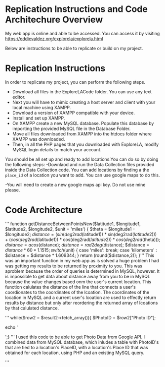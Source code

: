 # Replication Instructions and Code Architechure Overview

My web app is online and able to be accessed. You can access it by visiting https://eddievaldez.org/explorela/explorela.html

Below are instructions to be able to replicate or build on my project.

# Replication Instructions

In order to replicate my project, you can perform the following steps.

- Download all files in the ExploreLACode folder. You can use any text editor.
- Next you will have to mimic creating a host server and client with your local machine using XAMPP.
- Download a version of XAMPP compatible with your device.
- Install and set up XAMPP.
- On XAMPP create a new MySQL database. Populate this database by importing the provided MySQL file in the Database Folder. 
- Move all files downloaded from XAMPP into the htdocs folder where XAMPP was downloaded.
- Then, in all the PHP pages that you downloaded with ExploreLA, modify MySQL login details to match your account.

You should be all set up and ready to add locations.You can do so by doing the following steps:
-Downlaod and run the Data Collection files provided inside the Data Collection code. You can add locations by finding a the ```place_id``` of a location you want to add. You can use google maps to do this. 

-You will need to create a new google maps api key. Do not use mine please. 

# Code Architecture

'''
function getDistanceBetweenPointsNew($latitude1, $longitude1, $latitude2, $longitude2, $unit = 'miles') {
  $theta = $longitude1 - $longitude2; 
  $distance = (sin(deg2rad($latitude1)) * sin(deg2rad($latitude2))) + (cos(deg2rad($latitude1)) * cos(deg2rad($latitude2)) * cos(deg2rad($theta))); 
  $distance = acos($distance); 
  $distance = rad2deg($distance); 
  $distance = $distance * 60 * 1.1515; 
  switch($unit) { 
    case 'miles': 
      break; 
    case 'kilometers' : 
      $distance = $distance * 1.609344; 
  } 
  return (round($distance,2)); 
}'''
This was an important function in my web app as is solved a huge problem I had was getting my results to be returned by proximity to you. This was aproblem because the order of queries is determined in MySQL, however. It is impossible to get data about distance away from you to be in MySQL because the value changes based onm the user's current location. This function calulates the distance of the line that connects a user's coordionates to the coordinates of the lcoation. The coordinates of the location in MySQL and a current user's lcoation are used to effectly return results by distance but only after reordering the returned array of lcoations by that calulated distance.

'''
while($row2 = $result2->fetch_array()){
  $PhotoID = $row2["Photo ID"];

echo '<div class="slide-3 w-slide">
                            <a href="#" class="lightbox-link-2 w-inline-block w-lightbox"><img sizes="(max-width: 479px) 330.59375px, 638.65625px"  src="https://maps.googleapis.com/maps/api/place/photo?maxwidth=600&photoreference='.$PhotoID.'&key=AIzaSyC24u6ihSWFCB89W-hi7rUSRFiIaEID-zI" loading="preload" alt="" class="image-26 search-result">
                              <script type="application/json" class="w-json">{
  "items": [
    {
      "_id": "example_img",
      "origFileName": "photo0.jpeg",
      "fileName": "photo0.jpeg",
      "fileSize": 71414,
      "height": 366,
      "url": "https://maps.googleapis.com/maps/api/place/photo?maxwidth=600&photoreference='.$PhotoID.'&key=AIzaSyC24u6ihSWFCB89W-hi7rUSRFiIaEID-zI",
      "width": 550,
      "caption": "",
      "type": "image"
    }
  ],
  "group": "'.$counter.'"
}</script>
                            </a>
                          </div>';}
'''
I used this code to be able to get Photo Data from Google API. I combined data from MySQL database, which inludes a table with PhotoID's that are tied to a location's PlaceID, with a location's Place ID that was obtained for each location, using PHP and an existing MySQL query.

'''<script>
          
      // Initialize and add the map
      var map;
function initMap() {
            //user location
            const userLat = parseFloat(window.localStorage.getItem('Lat'));
            const userLng = parseFloat(window.localStorage.getItem('Lng'));
            console.log( userLat,  userLng);
            
            
            map = new google.maps.Map(document.getElementById('mapindividual'), {
                 mapId: "eafe0b1c94cbe9bb",
                zoom: 10,
                center: new google.maps.LatLng(parseFloat(userLat), parseFloat(userLng))
            });
           
            
            //Create a marker for user's current location
           
            new google.maps.Marker({
                
            position:new google.maps.LatLng(parseFloat(userLat), parseFloat(userLng)),
            map: map,
    icon: "images/navigation-5.png",
    animation: google.maps.Animation.DROP
  });
  
    //create position for selected location
    const marker = new  google.maps.Marker({

    position: new google.maps.LatLng(parseFloat("<?php echo"$Lat"?>"), 
                          parseFloat("<?php echo"$Lng"?>")),
                        
 map: map,
icon: "images/pin.png",
animation: google.maps.Animation.DROP
                    
                  
                });
                  //info window
                const infowindow = new google.maps.InfoWindow({ content: document.getElementById("HTMLInfoWindow") });
                //click listener
                 marker.addListener("click", () => {
                  infowindow.open({
                  anchor: marker,
                  map:map,
                });
              });

        //get place details
         var OpenNow;

        var PLACEID = "<?php echo"$PlaceID"?>";
        
        console.log("THIS IS LOG PLACEID", PLACEID); 
    var request = {
        placeId: PLACEID,
        fields: ['opening_hours', 'reviews', 'price_level']
    };


    var service = new google.maps.places.PlacesService(document.createElement('div'));
    service.getDetails(request, (place, status) => {
    if (
      status === google.maps.places.PlacesServiceStatus.OK &&
      place
    ) {


    // CHECK IF OPEN AND CHNAGE BUTTON ACCORDINGLY
      OpenNow = place.opening_hours.open_now;
     console.log(OpenNow);
      if (OpenNow == false){
        console.log("OpenNow is False");
        //turn #open red
        document.getElementById("Open").style.display = "none";
        document.getElementById("Closed").style.display = "block";
      }
      else{
        console.log("OpenNow is True");
        //turn #open green
        document.getElementById("Open").style.display = "block";
        document.getElementById("Closed").style.display = "none";
        
    }
     //Get Price
     var priceLevel = place.price_level;
     console.log("PRICE LEVEL: ", place.price_level);
  
     if (priceLevel == undefined){
         const CostLevel1 = document.getElementById('cost1');
         const CostLevel2 = document.getElementById('cost2');
         CostLevel1.textContent = "Free";
         CostLevel2.textContent = "Free";
         
     }
     
     //id = hoursToday

    var current = new Date();
    var currentDay = current.getDay();
    const hoursToday = document.getElementById('hoursToday');
    hoursToday.textContent =  place.opening_hours.weekday_text[currentDay];
    
     
     
     
     //GET REVIEWS
     
      
      if (place.reviews[0] != undefined){
          document.getElementById("Review1Name").textContent = place.reviews[0].author_name; 
          document.getElementById("Review1Rating").textContent = place.reviews[0].rating; 
          document.getElementById("Review1Date").textContent = place.reviews[0].relative_time_description; 
          document.getElementById("Review1Text").textContent = place.reviews[0].text; 
      }
      else{
          document.getElementById("Review1Element").textContent.style.display = "none";
      }
      
      
      
      
      
      
    }
    
  });


 // initialize services
  const geocoder = new google.maps.Geocoder();
  const service2 = new google.maps.DistanceMatrixService();
  
  
  // BUILD DRIVING DIRECTION REQUEST
  const origin = { lat: parseFloat(userLat), lng: parseFloat(userLng) };
  const destination = { lat: parseFloat("<?php echo"$Lat"?>"), lng: parseFloat("<?php echo"$Lng"?>") };
  const request2 = {
    origins: [origin],
    destinations: [destination],
    travelMode: google.maps.TravelMode.DRIVING,
    unitSystem: google.maps.UnitSystem.IMPERIAL,
    avoidHighways: false,
    avoidTolls: false,
  };

  // get distance matrix response
  service2.getDistanceMatrix(request2).then((response) => {
    // put response
    console.log("DRIVING", response.rows[0].elements[0].distance.text);
    console.log("DRIVING", response.rows[0].elements[0].duration.text);
    
    const MilesAway = document.getElementById('DistanceTxt');
    const MilesAway2 = document.getElementById('DistanceTxt2');
    const MinutesAway = document.getElementById("DrivingTime");

// ✅ Change (replace) the text of the span
    MilesAway.textContent = response.rows[0].elements[0].distance.text;
    MilesAway2.textContent = response.rows[0].elements[0].distance.text;
    MinutesAway.textContent = response.rows[0].elements[0].duration.text;

  });
  
  
  // BUILD SECOND request
  const origin2 = { lat: parseFloat(userLat), lng: parseFloat(userLng) };
  const destination2 = { lat: parseFloat("<?php echo"$Lat"?>"), lng: parseFloat("<?php echo"$Lng"?>") };
  const request3 = {
    origins: [origin2],
    destinations: [destination2],
    travelMode: google.maps.TravelMode.TRANSIT,
    unitSystem: google.maps.UnitSystem.IMPERIAL,
    avoidHighways: false,
    avoidTolls: false,
  };

  // get distance matrix response
  service2.getDistanceMatrix(request3).then((response) => {
    // put response
   
    console.log("TRANSIT ", response.rows[0].elements[0].duration.text);
    id=DistanceTxt
  
    const MinutesAway2 = document.getElementById('TransitTime');

// ✅ Change (replace) the text of the span

    MinutesAway2.textContent = response.rows[0].elements[0].duration.text;

  });

// BUILD BIKING request
  const origin3 = { lat: parseFloat(userLat), lng: parseFloat(userLng) };
  const destination3 = { lat: parseFloat("<?php echo"$Lat"?>"), lng: parseFloat("<?php echo"$Lng"?>") };
  const request4 = {
    origins: [origin3],
    destinations: [destination3],
    travelMode: google.maps.TravelMode.BICYCLING,
    unitSystem: google.maps.UnitSystem.IMPERIAL,
    avoidHighways: false,
    avoidTolls: false,
  };

  // get distance matrix response
  service2.getDistanceMatrix(request4).then((response) => {
    // put response
   
    console.log("Biking: ", response.rows[0].elements[0].duration.text);
    
    id=DistanceTxt
  
    const MinutesAway3 = document.getElementById('BikingTime');

// ✅ Change (replace) the text of the span

    MinutesAway3.textContent = response.rows[0].elements[0].duration.text;

  });
// BUILD WALKING request
  const origin4 = { lat: parseFloat(userLat), lng: parseFloat(userLng) };
  const destination4 = { lat: parseFloat("<?php echo"$Lat"?>"), lng: parseFloat("<?php echo"$Lng"?>") };
  const request5 = {
    origins: [origin4],
    destinations: [destination4],
    travelMode: google.maps.TravelMode.WALKING,
    unitSystem: google.maps.UnitSystem.IMPERIAL,
    avoidHighways: false,
    avoidTolls: false,
  };

  // get distance matrix response
  service2.getDistanceMatrix(request5).then((response) => {
    // put response
   
    console.log("Walking: ", response.rows[0].elements[0].duration.text);
    
    id=DistanceTxt
  
    const MinutesAway4 = document.getElementById('WalkingTime');

// ✅ Change (replace) the text of the span
    MinutesAway4.textContent = response.rows[0].elements[0].duration.text;
   
  });
  
  //id="birdviewmap"
  map2 = new google.maps.Map(document.getElementById("birdviewmap"), {
    center: { lat: parseFloat("<?php echo"$Lat"?>"), lng:parseFloat("<?php echo"$Lng"?>")},
    zoom: 19,
    mapTypeId: "satellite",
    heading: 90,
    tilt: 45,
  });


function rotate90() {
  const heading = map2.getHeading() || 0;

  map2.setHeading(heading + 90);
}

function autoRotate() {
  // Determine if we're showing aerial imagery.
  if (map2.getTilt() !== 0) {
    window.setInterval(rotate90, 3000);
  }
}

autoRotate();

        }
        window.initMap = initMap;




      </script>'''
      This is the JavaScript code that I used to call live data for a specific location using google's api. The place ID is obtained via a GET form result. 

\documentclass[12pt,twocolumn]{article} 

\usepackage{oxycomps} % use the main oxycomps style file

\bibliography{references}

\pdfinfo{
    /Title (Senior Comps Project)
    /Author (Eddie Valdez)
}

\title{Oxy CS Senior Comps Project}

\author{Eddie Valdez}
\affiliation{Occidental College}
\email{evaldez@oxy.edu}

\begin{document}

\maketitle

\begin{abstract}
    This paper describes the design and evaluation of a new location discovery platform. The purpose was to design and develop a location discovery app with a simple to use user interface that contains centralized and more useful information about locations than traditional location discovery apps like Google Maps, Four Square, or Spotted by Los Angeles. I am writing this paper as a part of my final senior comprehensive project. The goal of my project is to determine whether or not I can design a location discovery app that is effective in getting people to go out exploring new places. My project only targets people living in Los Angeles, specifically people of low income and with limited free time, and thus the locations that can be explored in my web app are all from Los Angeles.The web app will use individually researched locations around Los Angeles. Additionally, many locations featured in the web app will be affordable. 

\end{abstract}

\section{Problem Context}
 It is difficult and time consuming for people who want to explore new places to discover relevant locations. The time consuming nature of discovering new locations is especially problematic for people with low amounts of free time. I believe the traditional process of discovering relevant locations is inconvenient and not ideal for many  reasons. One reason is traditional methods for discovering locations are mainly limited to searching by text, with only a few platforms offering other options to quickly access locations based on certain criteria like categories. Additionally, there is a lack of a centralized, easy to navigate interface that contains personalized information about each location informing people of things they can do and any tips that might be useful. This process is even more inconvenient for people looking to find free or low cost things to do. In my findings, affordable locations are not often highlighted and when they are affordable, there is no quick way to know how much money one might spend.  

This would be useful for many people living in Los Angeles as there are many people living in Los Angeles who either have a lack of time, have limited disposable income, or both. For people with plenty of free time and money, this web app might not be very useful.

The inspiration for this project came from my own experiences living in  Los Angeles during college. While at college, I was busy and was often left with very limited time to do things I wanted to do. In my free time, I wanted to explore Los Angeles as it is was a new city for me. When I wanted to go out, it frequently ended up not actually happening because it was hard to find places that I was interested in that were affordable. Places needed to be affordable because I do not come from a wealthy family by any means. In order to find affordable places, I would end up going into a deep google search that would often take up way too much time. This is precious time , because I was always very busy with school, so I could've used to enjoy the locations. Because of this long, unmotivating  process, I often didn't go out because I couldn't find interesting enough places. I have used this method since freshman year and I got tired of it. I also know a lot of people probably feel the same way and would love a better solution. 

That is why I wanted to develop an app for people living in Los Angeles who have limited free time  and low levels of  disposable income and just like everybody else, they want to spend their free time doing things that satisfy their individual needs. This is why I designed my web app to be as easy as possible to find relevant places nearby that are affordable. Additionally, my app includes many locations that can be identified as green spaces. In my research, I found that the majority of green spaces tended to fall under the affordable category. This had the benefit of potentially getting people more exposed to green spaces. This is beneficial because according to increasing research exposure to green spaces have been shown to be beneficial to one’s health\cite{TRAN2022206}. 

For these reasons, I chose to pursue this project of attempting to get people to go out more, regardless of what kind of activities they want to do. This paper describes the process behind the design and  evaluation of a new location discovery that I developed to serve as an alternative to commonly used location Discovery PLatforms Google Search, FourSquare, Spotted by Locals, and Yelp . My proposed web app attempts to make it easier to discover interesting places around LA along with providing relevant, detailed, and centralized information about these locations. Additionally, the web app will attempt to make it easier to discover affordable locations in the web app in order to help those with limited free time and limited disposable income get out more. 


\section{Technical Background}
In order to achieve my project goal, I decided to develop a web app. This is different from a mobile app for a couple important reasons.  I decided a web app would be the best format for multiple reasons: (1) Web apps allow for quicker development times. (2)  Web apps offer higher accessibility as they can be accessed on all browsers connected to the internet. (3) Web apps have access to all the same features a mobile app would have access to such as a user's current location or storing and retrieving information on the device. Additionally, for my specific app purposes, I speculate that most people already use web browsers  to discover new locations, so this means they would be able to use my web app in the same app that they would normally use to discover new locations. This could make it more convenient to use my web app. As I will explain later, in my interviews I confirmed this to be true as I found that the vast majority of people simply use Google Search to find new places instead of platforms that were the form of mobile apps. There would definitely be benefits to developing my proposed platform in the form of a mobile app like access app functionality when there is no internet connection. However, for the purposes and time limitations of my project, I decided it was best to use a web app. The development time for mobile apps can be significantly longer than web apps. 
I decided to build my web app using what is known as a LAMP stack. A LAMP stack is a technology stack which consists of different components of a software interacting with each other to create a fully functional application. LAMP is an acronym for the operating system, Linux, the web server, Apache, the database server, MySQL, and the programming language, PHP. I used a LAMP stack as opposed to other stacks like a MERN because it was more efficient in several areas: cost, time of development, speed, and compatibility. JavaScript also runs on the client’s side for essential app functionality and I used CSS for styling my web app. 
Additionally, in order to begin building my MySQL database I used Python to scrape essential location data from Google Place’s Location Details API. I also use several other Google Platform API’s to implement features like a map view of location and to be able to also access live  information about my locations. An API is an acronym for application program interface. API’s basically allow you to get information from servers all over the world via the World Wide Internet. In my case, I am using multiple Google API’s to get information from Google’s servers to the server where my website is being hosted on in order to send them to your browser via a scripting language. In my case, I used PHP as my scripting language. Scripting languages like PHP allow you to embed data from databases or API’s into HTML which is then displayed on your browser. 

\section{Prior Work}
There are other platforms out there already that aim to tackle the problem of making it easier to find  relevant locations around you. The  platforms I determined are similar alternatives to my web app that people might already use  are Google Search, FourSquare, Spotted by Locals, and Yelp. I assessed the design of these apps in order to plan the design of my web app. I compared many features present in these platforms. I found that while there are definitely variations amongst these apps, there are many more notable similarities. However, in all of these, I found a lack of diversity in terms of methods to discover relevant locations, a lack clear labeling of costs of of a location along with locations oftentimes missing data about costs, and a lack of an easy to use UI that tries to provide only the most essential information about each location while also providing a wide variety of relevant and personalized information about each location.


In all the related platforms, I found that there is some kind of map view for viewing locations. You can view where the locations are on a map, however what I found was missing in several of the platforms was a way to glance at a preview of information about a place before viewing the full details of the location when you click on it on a map. Additionally when a preview was available, such as in Spotted by and FourSquare, only basic information like the name of the location is shown but not much is learned about the location. Yelp and Google however stood out in providing more information than all the other options when viewing results. They contained information like rating, hours, and categories. I want to develop an interface where one can click on a pin and it can give you brief details about it like a summary included in the map view of the results. I think this can speed up the process of discovering relevant places near you if you choose to use a map view.

Other notable features are various attempts to make it easier to find relevant places near you by having quick browse filters or categories in the main screen of the platforms. For example, in the mobile app Spotted By’s initial start up screen is a map with all the locations that the app offers loaded on the map with the ability to show only locations of a particular category. I think this is a good idea because it gets the user to see many locations quickly,  but I also want users to be able to quickly browse all locations on our app by other criteria like price, and mood, and not just by category.  

Similarly, Yelp and Foursquare offer quick category selections right under the search bar in the main screen of both platforms. You can click on one and it will show you results for all locations in that category near you. However, in my findings I found that the variety of locations you can browse through quick selection is very limited as there are only a few categories that you could browse. The variety of the locations you can find with quick filters is very limited  because the quick browse options themselves seem to mostly revolve around food. Because of this, I want there to be a comprehensive but quick way to browse locations near you in my platform. As an alternative, I thought it would be useful to have a component easily accessible in the main page, that allows you to quickly browse all locations by mood and/or category. Unlike Yelp and Foursquare, I want my platform’s quick browse options to cover a wide variety of activities.


Another thing I noticed in using these different platforms is that  in all of these platforms, there is a consistent lack of  price information for all locations that are not restaurants and when price information is available it is not highlighted. Google searches had the most consistent availability of a labeled cost of location, but even then many places still did not list any price estimates. Additionally, for the platforms that do show price estimates, usually a specific number of dollar symbols is used to represent the average cost of a location. In my experience, it can be confusing knowing exactly how much someone might spend with this method. That is why in my web app, I want there to be clear labeling of location costs when browsing locations using dollar values. 

The last thing I will note about the list of related platforms is that they consistently do not provide anything more than a summary about the locations. Many places do not even have personally researched summaries. In Yelp, when a brief summary is available,it is not placed in a location where users can easily find it. With Spotted By summaries are consistently provided but are also excessively long which makes it more difficult to view other information about that place like hours of operation. With Google search summary information is less consistent. Sometimes summaries are provided but not shown. But many places have no summary at all. At lastly, foursquare offers no summaries about location but instead it highlights user reviews. 

As you can see, many popular location discovery apps struggle with providing high quality researched information about each location like a summary about the location, things to do at a location, and even insider tips for that location. I want this to be an essential part of what makes my web application different. I believe this is important because too often these apps try to fit as many locations into their platform as possible by providing high quality information about each one. I think this can lead to having too many places to browse with not enough relevant information about each one. I think this results in people often being bombarded with a list of places without learning much about each location and what makes each place unique. I believe this lack of personalized information about each location is a major reason people end up not going anywhere. This is why I want to develop a platform that makes it easier to find high quality information about a variety of places around Los Angeles in the hope that it increases the chances that users will go out and explore Los Angeles more.


\section{Methods}
Web App Design Process:

In order to determine how to design a location discovery app that fulfills my project goal, I used assessments of other popular location discovery platforms Google Search, FourSquare, Spotted by Locals, and Yelp. I did this in order to determine common flaws in their design but also useful features.  Once I evaluated the flaws and strengths of each app. I brainstormed and planned several possible solutions. Once I determined possible solutions, I generated questions to ask interview participants  in order to get their opinion on my proposals. Getting user input is an essential part of user centered design which is why interviewing participants was necessary. This supports methods of design that Shasha Constanza check and helps contribute towards design justice\cite{Chock20}. This is also what is typically done professionally when a new app is being developed. However, a notable difference is that each user’s input will have a significant impact on how the app is designed because my interviews will contain a small number of participants. In professional app development, initial interview participant groups for new products are usually significantly larger in terms of number of participants. I decided for the individual constraints of my project, user interviews would be best.

I wanted user input to be very essential in the design of my web app. Because of that I wanted to engage participants in the design process of my web app. In total, I interviewed 14 people. The people that participated were all currently living in Los Angeles. The people I interviewed were a combination of students walking around on Occidental College’s campus, people waiting at a busy stop, and people that I know personally that are currently living in Los Angeles.  I began by asking them several questions to get them familiar with what my app is trying to solve along with their  personal opinion on the topic of location discovery platforms. What was a relief to find out was that everyone agreed that the products that currently exist to find interesting,affordable locations are not very good. Additionally, when I asked if they want to go out more than they currently do, the majority of them said yes. 

An interesting result from my interviews was that lot of people said they do not go out because according to own self reporting, they do not know of a lot of places. This made me confident in continuing to pursue my idea.

 I also thought it was significant that the only other two reasons people said they do not go out as much as they'd like is because they are too busy or they can’t afford to go out more. This made me believe my ideas would be well received as part of what I am trying to do differently with my platform is save people time from having to personally research places they are interested in by having one centralized platform that allows you to browse a large variety of free and low cost locations. 

When I asked them what method they use to discover locations, 9 out of the 14 participants said they used Google Search. This was what I hypothesized early on in my app design planning.  Additionally, my interview participants mentioned using 3 of the 4 platforms I analyzed. This was good as it meant my research into other popular alternatives was accurate and also my solutions would be relevant to these participants.

In order to make this platform different from others and actually encourage people to discover locations, I decided to focus on three major areas. As mentioned before, I found a lack of diversity in terms of methods to discover relevant locations, a lack of clear labeling of costs of a location along with locations oftentimes missing data about costs, and a lack of an easy to use UI that only lists essential and personalized information about each location. When I conducted my interviews I asked my participants whether they thought my proposals would be useful or not.  The complete collection of raw interview data can be found in the Interview Data Folder of this Github project. 

In order to address the first problem of lack of ways to discover new places other than search, I proposed the idea to implement browsing by mood, browsing by category, and viewing all the locations with the ability to quickly filter all locations.I also made it clear that I would also include a standard search bar at the top.  When I proposed these features to my interview participants, 13 out of 14 participants supported implementing the feature. 

In order to solve the second problem of  a lack of clear labeling of costs of a location along with locations oftentimes missing data about costs I decided to make sure to include and highlight cost details in  USD  as opposed to more ambiguous values like number of dollar signs for every location listed.  When I proposed these features to my interview participants, 14 out of 14 participants supported implementing the feature. 

Lastly, in order to make the UI simple yet rich, I proposed using a minimalism design approach that provides only  essential details about a place along with personalized information about each location. I think providing things  like a brief summary, things to do, and insider tips for each location would be incredibly useful and effective in getting people to feel confident enough to explore somewhere because they might feel properly informed of what to do at that location. This could be true as many interview participants themselves said they do not go out as much as they would like simply because they do not have the knowledge of where to go.  All 14 interviewees said they  support researching places individually in order to provide personalized information about each location. 

For the last question of my interview I asked my participants if they had any suggestions for features they would use if they were to use my proposed web app. There were many different responses but common responses suggested making my web app really simple to use, showing only the most important things and not other things like advertisements or data input inquiries such as in with Google. Other suggestions included implementing a way to save locations one is interested in for future reference, the ability to view locations on a map, always show you places near you, and to be able to easily view photos of each location. Some of these features are also features I identified similar popular platforms have. Because of this, I decided to implement these suggested features. 
 
Since the majority of participants supported all three of my proposed solutions to this problem, I decided to continue pursuing the project and develop a web application that attempts to address the 3 common faults that I determined are present in existing platforms. I believe the faults I identified in popular location discovery apps contribute to the larger problem at hand. This problem is that people are not satisfied with using current platforms for discovery locations.  I found this reflected in my test results as 12 out of 14 people I interviewed wished there was a better solution to discover new places around you. In addition to implementing the features that the majority of people supported, I decided to  implement features that people suggested. This is part of what is typically done in user centered design.

In addition to the features I decided to implement because of the result of user input, I also decided to add features that other related platforms have like the ability to search by text, easily get directions, website and phone data, search by filter, etc…

Software Development


In order to actually begin software development of  the web app, I used Webflow to design how the web app would look with static content. This allowed me to more quickly develop the front end of my web app because Webflow generates static HTML along  with the CSS styling files. Other methods to design an interface include wireframing and then using some sort of photoshop software to design user interfaces. These methods are effective, however given the time constraints of this project it was not possible.


Since the initial designs of my web app that I planned after assessing my participant interview results, the general structure of my web app has not changed. The minor changes that were made were the result of biweekly in class  presentations and one on one progress updates with my computer science senior comprehensive project professor. After formal evaluations of my app  were conducted, more important design choices were made. This will be discussed further in the Evaluation Metrics section of this paper.

In order to create an interface  that has different methods of discovering new places like browsing by mood, browsing by category, search, and filter searches I know I had to implement several forms in the front end which would then query and return data from a database. This is what is known as a full stack app. 

There are several tech stacks that are popular to use in order to build responsive web apps. This is what I need as it would be unnecessary and not the best use of my time because if it were to be static content, I would have to create a separate webpage for each location and it just would not be possible to have all the features that I want to implement. That is why I needed to build a dynamic web app. Common tech stacks that allow this include LAMP, MEAN, and MERN stacks. The main reason I chose to use a LAMP stack as opposed to using a MEAN, MERN, or Python-Django stack is that, given the time constraint of this project, it is the simplest and quickest stack to implement, especially given that I had prior knowledge of PHP. 

Since I decided to use a LAMP stack, my database had to be a MySQL database. In this database I provide essential details about various locations that I researched. Standard location details shout locations were obtained through Google Places API’s and were placed in the MySQL database and identified by a “Place ID”. I used that “Place ID” to combine multiple tables into one to be able to create a table that contains all the information about each location. Additionally, there are other tables in the MySQL relational database that allow for organization and access of other content like reviews, photos, moods, and categories. All of these are connected in a relational database by their “Place ID” as their primary identifying key. MySQL uses primary keys to link different MySQL tables. This allows different tables to be queried at once to generate useful information. In my case I used this to link more complex information like Photos for each location.

I also needed a way to retrieve the location data based on user input and then render that into its proper location in the front end. I decided to use PHP as I am using a LAMP stack. PHP also allows you to store/retrieve information that is stored on the backend of your web app and then render PHP content to contain data from MySQL which essentially allows you to create a fully functional web app. I converted my static HTML pages generated from Webflow into PHP to be able to generate dynamic content with the front end components that I created in Webflow. Since creating them in webflow, I have tweaked and redesigned them to be in PHP. This allowed me to implement many of the features I wanted. PHP allows you to use javascript in your PHP files. This was very useful for both generating dynamic content but also for adding functionality.

In order to implement features like having an interface where you can store liked locations and to be able to show results based on your current location, local storage and cookies were used. They were necessary because my web app needed different ways to be able to store data. Local storage was used to store data for when you’re using it so it does not have to ask you for your location each time it wants to use your location data. Local storage allows you to store a user’s location after you ask for it once so that you do not need to get a user's location for each webpage. Additionally, cookies were used to be able to save locations and then generate content based on that saved information. I wasn't able to simply use local storage because local storage runs on the client side in Javascript and I need php to be able to access. This is not possible however as PHP runs on the server side. This actually was a big issue  that I could not figure out until I used cookies. 

FInally, in order to get live information about locations and other useful interfaces I decided to use multiple Google Platform API’s. The API allowed me to implement multiple map views when viewing location results, get live data like if a location is open now, and automatically calculating and displaying ETA’s for all possible modes of travel from your location to a selected location. I implemented these features mainly using Javascript. I chose to use Google to source place details for two reasons: it was free compared to other alternatives like Trip Advsior and it will contain the same basic information  the majority of people see when they discover new locations. This is because, as stated before, 9 out of 14 of my participants use google to discover new locations. 

All of my testing and debugging of my software was done in the platform where I am hosting all the files necessary for my web app. The platform I used to host my website and all the necessary files in Hostinger. Whenever I would run into a problem, I would mainly just need to print variables or arrays to see where I was going wrong. For example, an issue that took me a while to fix was the ability to automatically return results based on proximity to you. I fixed the issue after lots of print statements that allowed me to see where in my code something was going wrong. In this example, what was going wrong was that a certain PHP sorting method didn't not know how to handle an array of non-object classes. This made it return unexpected results each time which confused me significantly for a while. It was not till I tried printing the values it was reading from the array that I realized it was an issue relating to the type of array it was. Additionally, internet searches were very useful when I ran into various types of issues.

\section{Evaluation Metrics}
In order to evaluate the effectiveness of my web app, I used guided observations and anonymous survey questions. This is similar to what others in the software development field  have used to evaluate the effectiveness of new software that attempts to solve a problem. An example of this can be seen in the field evaluation portion of a published research paper about the effectiveness of a new software design that attempts to solve the existing problem of lack of integration of  Intelligent Decision Support into Critical, Clinical Decision-Making Processes despite Intelligent Decision Support systems already existing \cite{unremarkableAI}. Researchers of this paper were trying to create a new system that Doctors and other medical professionals would actually use in real life. At the time the paper was written, software existed to help doctors make more intelligent decisions. However, the problem was doctors rarely used them and were overall not satisfied with using existing systems. This is why they set out to redesign an Intelligent Decision Support system that takes into account real world identified flaws in existing platforms and user specific needs. In order to test the effectiveness of their software compared against other existing systems, they used a combination of observation of potential users and various types of interviews. This is relevant as this is similar to what my web app is trying to do. To be specific , my location discovery web app attempts to give a solution to the problem of people not being satisfied with existing location discovery software by redesigning a new location discovery app that takes into account the flaws that current location discovery apps were identified to have along with user needs. My hope is that by providing a platform that addresses the flaws that were identified, it  would lead to people going out more because the process of discovering new places would be faster and simpler thanks to my web app.  For these reasons, my method of evaluations was similar. 

In the previously mentioned research team’s paper, they used observations and interviews. However for my project purposes I decided to use observations and anonymous surveys. I decided to use anonymous surveys instead of interviewing people in person because I believe it will make people more inclined to share their true thoughts. I believe the guaranteed anonymity of a post test evaluation survey after they use the web app would make it so that people are less inclined to alter their true thoughts in order to avoid hurting my feelings. The issue of participant bias is also a reason why observations are a better solution sometimes for app evaluation methods. I wanted to remove as much bias as possible especially because I personally knew several of my participants.  

Additionally, I did consider other methods of evaluation, however I determined that they were not feasible given the limited time scope of this project. Because of this, I could not engage in other, possibly more accurate for my purposes, forms of evaluation. The other form of elevation that would've been useful in more accurately determining if my app actually made people go out at a higher rate than before using my app  would be to evaluate user behavior over time. To be specific, I would have participants use the app when they want to discover a new location and researchers and then over time measure the frequency with which they went out. In order to do this method, I would also have to have tracked the frequency with which they went out before using my app. This way we could more accurately determine the  effectiveness of the main project goal which is to get people to go out more. 

I had several questions I wanted to find out from my observations, including: (1) Do people use the non-traditional methods of discovering locations which are discover by mood, discover by category, or quick browse with the ability to filter ? (2) Do they seem interested in the personalized information provided for each location or in the other unique details my app provides about location such as an aerial view of each location?(3) Do people seem to be able to easily navigate the app?(4) Do people think they are more likely to go out and explore locations as a result of discovering said locations on my web app?

Assessment Using Observation

For my assessments via observation, I observed the behavior of 14 people total while using my app. Each observation took place independently meaning each one happened at a different time and place. In each observation I assessed each of the four questions. In order to answer the first question, I observed whether they used the location discovery methods and not just the common search function available in most location discovery apps. In order to answer the second question, I observed what content they would focus on when they would look at a detailed view for each location. In order to answer my third question, I observed whether participants seemed frustrated and also if they use the various features my app has.   It was difficult to answer the fourth question via observation, but I determined I could potential  determine if a participant seemed more interest in going out to visit one of the locations of my app using two cues: if people add location to their favorites in the web app or if if there is any positive change in behavior after viewing the locations on my app.

Additionally, I used observations about which features people used and did not use in order to create a final version of my web app. 

Assessment Using Anonymous Surveys

For my assessments via anonymous surveys, I instructed each of my participants to complete a survey shortly after using the web app. I assured them survey responses would be anonymous to encourage them to answer with how they truly felt. I instructed them to fill it out as soon as possible so they do not forget their experience using the web app but also not to feel rushed to do so immediately. In the survey questions, I attempted to answer each of the four questions mentioned previously. In order to answer the first question, I asked them if they found the ability to browse by mood, category, or quick filters in the home screen more useful than just containing a search bar. In order to answer the second question, I asked whether they found the personalized and thorough details about each location useful in feeling like they learned useful information about the location and whether or not they felt confident enough to actually visit any specific locations. In order to answer my third question, I simply asked them about their personal thoughts on the ease of use of the web app.    Finally, in order to answer the fourth question, I also simply asked people if they believe they are more likely to go out and explore new locations via discovering them on my web app. Additionally, I asked participants if they had any suggestions or comments for the app to let me know there. I took these considerations into account along with my user observations in order to create a final version of my web app. 


\section{Results and Discussion}



It seems as though my web app was successful in potential getting people to go out more according to the results of my evaluations. What I found was that according to participant users of the web app, they would go out more often  if they were to start using this app  to discover new locations. I will list some notable findings.

Specifically, the majority (8/10)  of the participants of my anonymous surveys said that they are more likely to go out and discover new locations now that they know they can use my web app. Additionally, I found that users were indeed using the alternate approaches to discover locations, especially discover by mood. This was confirmed with my findings in both observation and in survey responses. 
Lastly, participants overwhelmingly liked the researched details about each location with several of my participants commenting that they like they are excited to go to a location and because of an insider tip provided at a location. 


In conclusion I believe that my app, and larger project goal, was achieved. I developed a web app that makes it easier to discover and learn about new locations in order to get people to go out more according to the results of my evaluations.

However it is important to note two important facts: specific data like the increase in frequency of users going out before and after using the app is not available and my participant group sizes are very small. As stated before, this was only because of the limited time frame of the project. In the future with more resources and time, a more accurate evaluation of my app that includes measures of  the rates at which people go out  and more participants.



\section{Ethical Considerations}
There might be bias in evaluation and design because I personally knew some of my participants. Also it is important to note that my methods of determining effectiveness of my app may also be biased because of the methods of evaluation. If I had more time I could more accurately determine if people actually went out at a higher rate. Instead, currently methods of evaluation could also be biased to do with the fact that we are replying on user feedback This is even more likely because I personally knew some of the participants of my interviews, observations, and surveys. However, in an attempt to combat this I used two different methods to evaluate my project goal: observation evaluations and anonymous surveys. 


Additionally, my app requires an active internet connection which disadvantages lower income people. However, it attempts to combat any disadvantages for low income people by offering a platform that makes it easier to discover affordable locations.  

Additionally, potential ethical issues in data bias could exist. I am a straight cisgender middle class male Latino Computer Science major who was raised Catholic and am attending a prestigious private liberal arts college. I am not an expert by any on locations around Los Angeles. The places I selected could be very bias to things I enjoy. There could also be bias is what moods I determined corresponded with each category in my database. This could lead to false information being incorporated into my app. I am aware of my privileges as a male cisgender identity as well as my ethnicity as a Latino person. Because of this, I will try to be actively aware of designing my app to be as unbiased as possible. To this point, Sasha Costanza-Chock in her book design justice talks about how when we design products, we must design them with the community it is intended to help in order to meet their needs and remove our own biases\cite{Chock20}. Chock notes that most designers "do not think of themselves as sexist, racist, homophobic, etc..", however, their own perspectives may inhibit their ability to see how their design choices negatively affect oppressed communities\cite{Chock20}. I included user input input in planning the design of my app so that is useful in making sure potential users are included in the design process.


\printbibliography 

\end{document}
